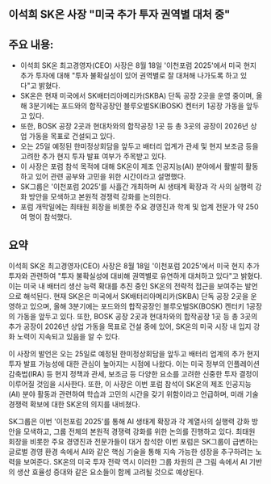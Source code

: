 ## 이석희 SK온 사장 "미국 추가 투자 권역별 대처 중"

## 주요 내용:
*   이석희 SK온 최고경영자(CEO) 사장은 8월 18일 '이천포럼 2025'에서 미국 현지 추가 투자에 대해 "투자 불확실성이 있어 권역별로 잘 대처해 나가도록 하고 있다"고 밝혔다.
*   SK온은 현재 미국에서 SK배터리아메리카(SKBA) 단독 공장 2곳을 운영 중이며, 올해 3분기에는 포드와의 합작공장인 블루오벌SK(BOSK) 켄터키 1공장 가동을 앞두고 있다.
*   또한, BOSK 공장 2곳과 현대차와의 합작공장 1곳 등 총 3곳의 공장이 2026년 상업 가동을 목표로 건설되고 있다.
*   오는 25일 예정된 한미정상회담을 앞두고 배터리 업계가 관세 및 현지 보조금 등을 고려한 추가 현지 투자 발표 여부가 주목받고 있다.
*   이 사장은 포럼 참석 목적에 대해 SK온이 제조 인공지능(AI) 분야에서 활발히 활동하고 있어 관련 공부와 고민을 위한 시간이라고 설명했다.
*   SK그룹은 '이천포럼 2025'를 사흘간 개최하며 AI 생태계 확장과 각 사의 실행력 강화 방안을 모색하고 본원적 경쟁력 강화를 논의한다.
*   포럼 개막일에는 최태원 회장을 비롯한 주요 경영진과 학계 및 업계 전문가 약 250여 명이 참석했다.

## 요약
이석희 SK온 최고경영자(CEO) 사장은 8월 18일 '이천포럼 2025'에서 미국 현지 추가 투자와 관련하여 "투자 불확실성에 대비해 권역별로 유연하게 대처하고 있다"고 밝혔다. 이는 미국 내 배터리 생산 능력 확대를 추진 중인 SK온의 전략적 접근을 보여주는 발언으로 해석된다. 현재 SK온은 미국에서 SK배터리아메리카(SKBA) 단독 공장 2곳을 운영하고 있으며, 올해 3분기에는 포드와의 합작공장인 블루오벌SK(BOSK) 켄터키 1공장의 가동을 앞두고 있다. 또한, BOSK 공장 2곳과 현대차와의 합작공장 1곳 등 총 3곳의 추가 공장이 2026년 상업 가동을 목표로 건설 중에 있어, SK온의 미국 시장 내 입지 강화 노력이 지속되고 있음을 알 수 있다.

이 사장의 발언은 오는 25일로 예정된 한미정상회담을 앞두고 배터리 업계의 추가 현지 투자 발표 가능성에 대한 관심이 높아지는 시점에 나왔다. 이는 미국 정부의 인플레이션 감축법(IRA) 등 현지 정책과 관세, 보조금 등 다양한 요소를 고려한 신중한 투자 결정이 이루어질 것임을 시사한다. 또한, 이 사장은 이번 포럼 참석이 SK온의 제조 인공지능(AI) 분야 활동과 관련하여 학습과 고민의 시간을 갖기 위함이라고 언급하며, 미래 기술 경쟁력 확보에 대한 SK온의 의지를 내비쳤다.

SK그룹은 이번 '이천포럼 2025'를 통해 AI 생태계 확장과 각 계열사의 실행력 강화 방안을 모색하고, 그룹 전체의 본원적 경쟁력 강화를 위한 논의를 진행하고 있다. 최태원 회장을 비롯한 주요 경영진과 전문가들이 대거 참석한 이번 포럼은 SK그룹이 급변하는 글로벌 경영 환경 속에서 AI와 같은 핵심 기술을 통해 지속 가능한 성장을 추구하려는 노력을 보여준다. SK온의 미국 투자 전략 역시 이러한 그룹 차원의 큰 그림 속에서 AI 기반의 생산 효율성 증대와 같은 요소들이 함께 고려될 것으로 예상된다.